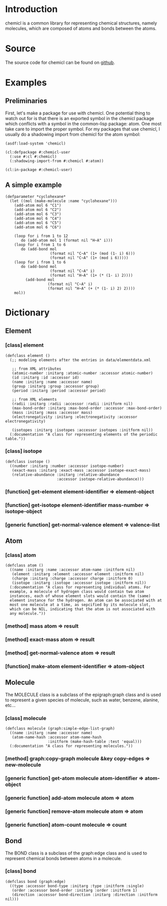
# Introduction

chemicl is a common library for representing chemical structures,
namely molecules, which are composed of atoms and bonds between the
atoms.

# Source

The source code for chemicl can be found on
[github](https://github.com/slyrus/chemicl).

# Examples

## Preliminaries

First, let's make a package for use with chemicl. One potential thing
to watch out for is that there is an exported symbol in the chemicl
package which conflicts with a symbol in the common-lisp package:
atom. One most take care to import the proper symbol. For my packages
that use chemicl, I usually do a shadowing import from chemicl for the
atom symbol:

    (asdf:load-system 'chemicl)

    (cl:defpackage #:chemicl-user
      (:use #:cl #:chemicl)
      (:shadowing-import-from #:chemicl #:atom))

    (cl:in-package #:chemicl-user)

## A simple example

    (defparameter *cyclohexane*
      (let ((mol (make-molecule :name "cyclohexane")))
        (add-atom mol 6 "C1")
        (add-atom mol 6 "C2")
        (add-atom mol 6 "C3")
        (add-atom mol 6 "C4")
        (add-atom mol 6 "C5")
        (add-atom mol 6 "C6")

        (loop for i from 1 to 12
           do (add-atom mol 1 (format nil "H~A" i)))
        (loop for i from 1 to 6
           do (add-bond mol
                        (format nil "C~A" (1+ (mod (1- i) 6)))
                        (format nil "C~A" (1+ (mod i 6)))))
        (loop for i from 1 to 6
           do (add-bond mol
                        (format nil "C~A" i)
                        (format nil "H~A" (1+ (* (1- i) 2))))
             (add-bond mol
                       (format nil "C~A" i)
                       (format nil "H~A" (+ (* (1- i) 2) 2))))
        mol))

# Dictionary

## Element

### [class] element

    (defclass element ()
      (;; modeling elements after the entries in data/elementdata.xml

       ;; from XML attributes
       (atomic-number :initarg :atomic-number :accessor atomic-number)
       (id :initarg :id :accessor id)
       (name :initarg :name :accessor name)
       (group :initarg :group :accessor group)
       (period :initarg :period :accessor period)

       ;; from XML elements
       (radii :initarg :radii :accessor :radii :initform nil)
       (max-bond-order :initarg :max-bond-order :accessor :max-bond-order)
       (mass :initarg :mass :accessor mass)
       (electronegativity :initarg :electronegativity :accessor electronegativity)

       (isotopes :initarg :isotopes :accessor isotopes :initform nil))
      (:documentation "A class for representing elements of the periodic table."))

### [class] isotope

    (defclass isotope ()
      ((number :initarg :number :accessor isotope-number)
       (exact-mass :initarg :exact-mass :accessor isotope-exact-mass)
       (relative-abundance :initarg :relative-abundance
                           :accessor isotope-relative-abundance)))

### [function] get-element element-identifier => element-object

### [function] get-isotope element-identifier mass-number => isotope-object

### [generic function] get-normal-valence element => valence-list

## Atom

### [class] atom

    (defclass atom ()
      ((name :initarg :name :accessor atom-name :initform nil)
       (element :initarg :element :accessor element :initform nil)
       (charge :initarg :charge :accessor charge :initform 0)
       (isotope :initarg :isotope :accessor isotope :initform nil))
      (:documentation "A class for representing individual atoms. For
      example, a molecule of hydrogen class would contain two atom
      instances, each of whose element slots would contain the (same)
      element instance for the hydrogen. An atom can be associated with at
      most one molecule at a time, as sepcified by its molecule slot,
      which can be NIL, indicating that the atom is not associated with
      any molecule."))

### [method] mass atom => result

### [method] exact-mass atom => result

### [method] get-normal-valence atom => result

### [function] make-atom element-identifier => atom-object

## Molecule

The MOLECULE class is a subclass of the epigraph:graph class and is
used to represent a given species of molecule, such as water, benzene,
alanine, etc...

### [class] molecule

    (defclass molecule (graph:simple-edge-list-graph)
      ((name :initarg :name :accessor name)
       (atom-name-hash :accessor atom-name-hash
                       :initform (make-hash-table :test 'equal)))
      (:documentation "A class for representing molecules."))

### [method] graph:copy-graph molecule &key copy-edges => new-molecule

### [generic function] get-atom molecule atom-identifier => atom-object

### [generic function] add-atom molecule atom => atom

### [generic function] remove-atom molecule atom => atom

### [generic function] atom-count molecule => count

## Bond

The BOND class is a subclass of the graph:edge class and is used to
represent chemical bonds between atoms in a molecule.

### [class] bond

    (defclass bond (graph:edge)
      ((type :accessor bond-type :initarg :type :initform :single)
       (order :accessor bond-order :initarg :order :initform 1)
       (direction :accessor bond-direction :initarg :direction :initform nil)))

